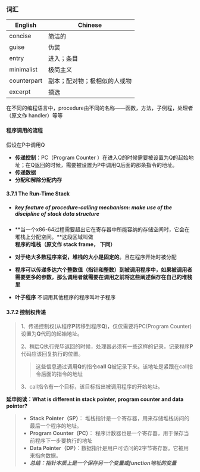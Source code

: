 ### 词汇

| English     | Chinese                      |
| ----------- | ---------------------------- |
| concise     | 简洁的                       |
| guise       | 伪装                         |
| entry       | 进入；条目                   |
| minimalist  | 极简主义                     |
| counterpart | 副本；配对物；极相似的人或物 |
| excerpt     | 摘选                         |

在不同的编程语言中，procedure由不同的名称——函数，方法，子例程，处理者（原文作 handler）等等

#### 程序调用的流程

假设在P中调用Q

- **传递控制**：PC（Program Counter ）在进入Q的时候需要被设置为Q的起始地址；在Q返回的时候，需要被设置为P中调用Q后面的那条指令的地址。
- **传递数据**
- **分配和解除分配内存**

#### 3.7.1 The Run-Time Stack

- ##### key feature of procedure-calling mechanism: make use of the discipline of stack data structure

- **当一个x86-64过程需要超出它在寄存器中所能容纳的存储空间时，它会在堆栈上分配空间。**这段区域叫做 **程序的堆栈（原文作  stack frame， 下同）**

- **对于绝大多数程序来说，堆栈的大小是固定的**。且在程序开始时被分配

- **程序可以传递多达六个整数值（指针和整数）到被调用程序中，如果被调用者需要更多的参数，那么调用者就需要在调用之前将这些阐述保存在自己的堆栈里**

- **叶子程序** 不调用其他程序的程序叫叶子程序

#### 3.7.2 控制权传递

> 1、传递控制权(从程序**P**转移到程序**Q**)，仅仅需要将PC(Program Counter)设置为**Q**代码的起始地址。
>
> 2、稍后Q执行完毕返回的时候，处理器必须有一些这样的记录，记录程序**P**代码应该回复执行的位置。
>
> > 这些信息通过调用**Q**的指令**call Q**被记录下来。该地址是紧跟在call指令后面的指令的地址
>
> 3、call指令有一个目标，该目标指出被调用程序的开始地址。

**延申阅读：What is different in stack pointer, program counter and data pointer?**

> - **Stack Pointer（SP）**： 堆栈指针是一个寄存器，用来存储堆栈访问的最后一个程序的地址。
> - **Program Counter（PC）**： 程序计数器也是一个寄存器，用于保存当前程序下一步要执行的地址
> - **Data Pointer（DP）**：数据指针是用户可访问的2字节寄存器。它被用来指向数据。
> - ***总结：指针本质上是一个保存另一个变量或function地址的变量*** 

